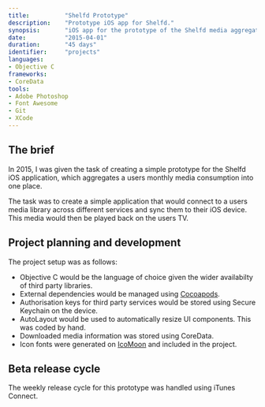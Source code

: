 ```yaml
---
title: 			"Shelfd Prototype"
description:	"Prototype iOS app for Shelfd."
synopsis:		"iOS app for the prototype of the Shelfd media aggregation app."
date:			"2015-04-01"
duration:		"45 days"
identifier:		"projects"
languages: 		
- Objective C
frameworks:
- CoreData
tools:
- Adobe Photoshop
- Font Awesome
- Git
- XCode
---
```


## The brief
In 2015, I was given the task of creating a simple prototype for the Shelfd iOS application, which aggregates a users monthly media consumption into one place.

The task was to create a simple application that would connect to a users media library across different services and sync them to their iOS device. This media would then be played back on the users TV.

## Project planning and development
The project setup was as follows:

- Objective C would be the language of choice given the wider availabilty of third party libraries.
- External dependencies would be managed using [Cocoapods](https://cocoapods.org/).
- Authorisation keys for third party services would be stored using Secure Keychain on the device.
- AutoLayout would be used to automatically resize UI components. This was coded by hand.
- Downloaded media information was stored using CoreData.
- Icon fonts were generated on [IcoMoon](https://icomoon.io/) and included in the project.

## Beta release cycle
The weekly release cycle for this prototype was handled using iTunes Connect.
